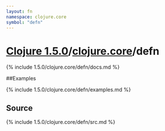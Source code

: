 ```yaml
---
layout: fn
namespace: clojure.core
symbol: "defn"
---
```


# [Clojure 1.5.0](../../)/[clojure.core](../)/defn

{% include 1.5.0/clojure.core/defn/docs.md %}

##Examples

{% include 1.5.0/clojure.core/defn/examples.md %}
## Source
{% include 1.5.0/clojure.core/defn/src.md %}

